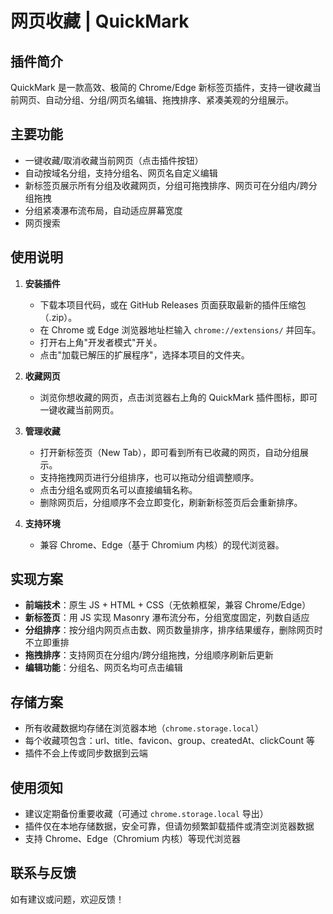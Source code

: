 # 网页收藏 | QuickMark

## 插件简介

QuickMark 是一款高效、极简的 Chrome/Edge 新标签页插件，支持一键收藏当前网页、自动分组、分组/网页名编辑、拖拽排序、紧凑美观的分组展示。

## 主要功能
- 一键收藏/取消收藏当前网页（点击插件按钮）
- 自动按域名分组，支持分组名、网页名自定义编辑
- 新标签页展示所有分组及收藏网页，分组可拖拽排序、网页可在分组内/跨分组拖拽
- 分组紧凑瀑布流布局，自动适应屏幕宽度
- 网页搜索

## 使用说明

1. **安装插件**
   - 下载本项目代码，或在 GitHub Releases 页面获取最新的插件压缩包（.zip）。
   - 在 Chrome 或 Edge 浏览器地址栏输入 `chrome://extensions/` 并回车。
   - 打开右上角"开发者模式"开关。
   - 点击"加载已解压的扩展程序"，选择本项目的文件夹。

2. **收藏网页**
   - 浏览你想收藏的网页，点击浏览器右上角的 QuickMark 插件图标，即可一键收藏当前网页。

3. **管理收藏**
   - 打开新标签页（New Tab），即可看到所有已收藏的网页，自动分组展示。
   - 支持拖拽网页进行分组排序，也可以拖动分组调整顺序。
   - 点击分组名或网页名可以直接编辑名称。
   - 删除网页后，分组顺序不会立即变化，刷新新标签页后会重新排序。

4. **支持环境**
   - 兼容 Chrome、Edge（基于 Chromium 内核）的现代浏览器。

## 实现方案
- **前端技术**：原生 JS + HTML + CSS（无依赖框架，兼容 Chrome/Edge）
- **新标签页**：用 JS 实现 Masonry 瀑布流分布，分组宽度固定，列数自适应
- **分组排序**：按分组内网页点击数、网页数量排序，排序结果缓存，删除网页时不立即重排
- **拖拽排序**：支持网页在分组内/跨分组拖拽，分组顺序刷新后更新
- **编辑功能**：分组名、网页名均可点击编辑

## 存储方案
- 所有收藏数据均存储在浏览器本地（`chrome.storage.local`）
- 每个收藏项包含：url、title、favicon、group、createdAt、clickCount 等
- 插件不会上传或同步数据到云端

## 使用须知
- 建议定期备份重要收藏（可通过 `chrome.storage.local` 导出）
- 插件仅在本地存储数据，安全可靠，但请勿频繁卸载插件或清空浏览器数据
- 支持 Chrome、Edge（Chromium 内核）等现代浏览器

## 联系与反馈
如有建议或问题，欢迎反馈！ 